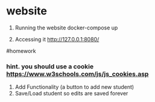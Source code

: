 # website

1.  Running the website
docker-compose up

2. Accessing it
http://127.0.0.1:8080/



#homework

### hint.  you should use a cookie https://www.w3schools.com/js/js_cookies.asp

1. Add Functionality (a button to add new student)
2. Save/Load student so edits are saved forever